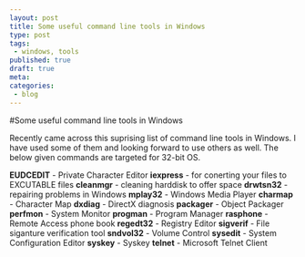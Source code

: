 ```yaml
---
layout: post
title: Some useful command line tools in Windows
type: post
tags:
 - windows, tools
published: true
draft: true
meta:
categories:
 - blog
---
```

#Some useful command line tools in Windows

Recently came across this suprising list of command line tools in Windows. I have used some of them and looking forward to use others as well. The below given commands are targeted for 32-bit OS.


**EUDCEDIT** - Private Character Editor
**iexpress** - for conerting your files to EXCUTABLE files
**cleanmgr** - cleaning harddisk to offer space
**drwtsn32** - repairing problems in Windows
**mplay32** - Windows Media Player
**charmap** - Character Map
**dxdiag** - DirectX diagnosis
**packager** - Object Packager
**perfmon** - System Monitor
**progman** - Program Manager
**rasphone** - Remote Access phone book
**regedt32** - Registry Editor
**sigverif** - File siganture verification tool
**sndvol32** - Volume Control
**sysedit** - System Configuration Editor
**syskey** - Syskey
**telnet** - Microsoft Telnet Client